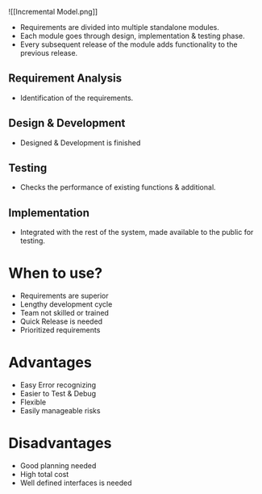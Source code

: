 ![[Incremental Model.png]]

- Requirements are divided into multiple standalone modules.
- Each module goes through design, implementation & testing phase.
- Every subsequent release of the module adds functionality to the previous release.

## Requirement Analysis

- Identification of the requirements.
## Design & Development

- Designed & Development is finished

## Testing

- Checks the performance of existing functions & additional.

## Implementation

- Integrated with the rest of the system, made available to the public for testing.


# When to use?

- Requirements are superior
- Lengthy development cycle
- Team not skilled or trained
- Quick Release is needed
- Prioritized requirements

# Advantages

- Easy Error recognizing
- Easier to Test & Debug
- Flexible
- Easily manageable risks

# Disadvantages

- Good planning needed
- High total cost
- Well defined interfaces is needed